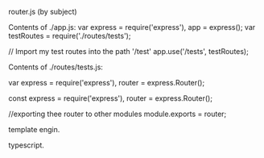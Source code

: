 router.js (by subject)

Contents of ./app.js:
var express = require('express'),
app = express();
var testRoutes = require('./routes/tests');

// Import my test routes into the path '/test'
app.use('/tests', testRoutes);

Contents of ./routes/tests.js:

var express = require('express'),
router = express.Router();

const express = require('express'),
router = express.Router();

//exporting thee router to other modules
module.exports = router;

template engin.

typescript.

